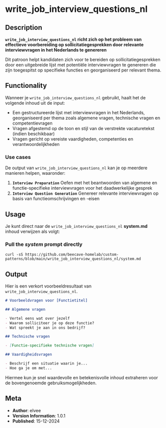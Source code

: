 # write_job_interview_questions_nl

## Description

**`write_job_interview_questions_nl` richt zich op het probleem van effectieve voorbereiding op sollicitatiegesprekken door relevante interviewvragen in het Nederlands te genereren**

Dit patroon helpt kandidaten zich voor te bereiden op sollicitatiegesprekken door een uitgebreide lijst met potentiële interviewvragen te genereren die zijn toegespitst op specifieke functies en georganiseerd per relevant thema.

## Functionality

Wanneer je `write_job_interview_questions_nl` gebruikt, haalt het de volgende inhoud uit de input:

- Een gestructureerde lijst met interviewvragen in het Nederlands, georganiseerd per thema zoals algemene vragen, technische vragen en competentievragen
- Vragen afgestemd op de toon en stijl van de verstrekte vacaturetekst (indien beschikbaar)
- Vragen gericht op vereiste vaardigheden, competenties en verantwoordelijkheden

### Use cases

De output van `write_job_interview_questions_nl` kan je op meerdere manieren helpen, waaronder:

1. **`Interview Preparation`**
   Oefen met het beantwoorden van algemene en functie-specifieke interviewvragen voor het daadwerkelijke gesprek
2. **`Interview Question Generation`**
   Genereer relevante interviewvragen op basis van functieomschrijvingen en -eisen

## Usage

Je kunt direct naar de `write_job_interview_questions_nl` **system.md** inhoud verwijzen als volgt:

### **Pull the _system_ prompt directly**

```shell
curl -sS https://github.com/beecave-homelab/custom-patterns/blob/main/write_job_interview_questions_nl/system.md
```

## Output

Hier is een verkort voorbeeldresultaat van `write_job_interview_questions_nl`.

```markdown
# Voorbeeldvragen voor [Functietitel]

## Algemene vragen

- Vertel eens wat over jezelf
- Waarom solliciteer je op deze functie?
- Wat spreekt je aan in ons bedrijf?

## Technische vragen

- [Functie-specifieke technische vragen]

## Vaardigheidsvragen

- Beschrijf een situatie waarin je...
- Hoe ga je om met...
```

Hiermee kun je snel waardevolle en betekenisvolle inhoud extraheren voor de bovengenoemde gebruiksmogelijkheden.

## Meta

- **Author**: elvee
- **Version Information**: 1.0.1
- **Published**: 15-12-2024
